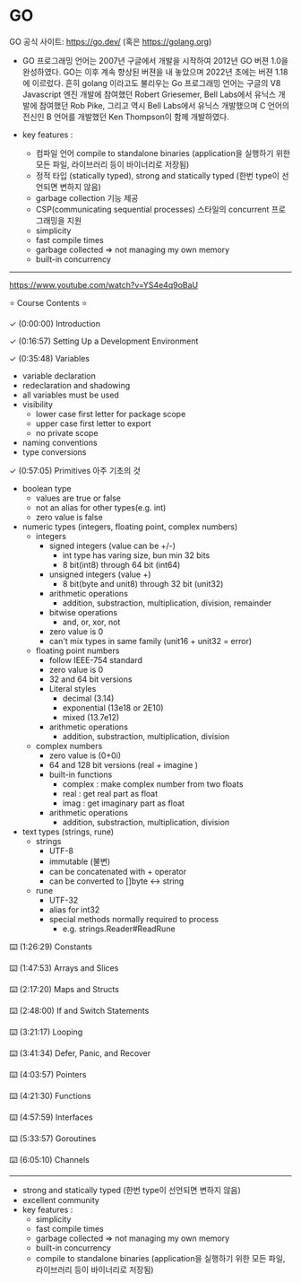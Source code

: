 # GO

GO 공식 사이트: https://go.dev/ (혹은 https://golang.org)

- GO 프로그래밍 언어는 2007년 구글에서 개발을 시작하여 2012년 GO 버젼 1.0을 완성하였다. GO는 이후 계속 향상된 버젼을 내 놓았으며 2022년 초에는 버젼 1.18 에 이르렀다.
흔히 golang 이라고도 불리우는 Go 프로그래밍 언어는 구글의 V8 Javascript 엔진 개발에 참여했던 Robert Griesemer, Bell Labs에서 유닉스 개발에 참여했던 Rob Pike, 그리고 역시 Bell Labs에서 유닉스 개발했으며 C 언어의 전신인 B 언어를 개발했던 Ken Thompson이 함께 개발하였다.

-  key features :
    - 컴파일 언어 compile to standalone binaries (application을 실행하기 위한 모든 파일, 라이브러리 등이 바이너리로 저장됨)
    - 정적 타입 (statically typed), strong and statically typed (한번 type이 선언되면 변하지 않음)
    - garbage collection 기능 제공
    - CSP(communicating sequential processes) 스타일의 concurrent 프로그래밍을 지원
    - simplicity
    - fast compile times
    - garbage collected => not managing my own memory
    - built-in concurrency

---

https://www.youtube.com/watch?v=YS4e4q9oBaU

⭐️ Course Contents ⭐️  

✓ (0:00:00) Introduction  

✓ (0:16:57) Setting Up a Development Environment  

✓ (0:35:48) Variables  
  - variable declaration  
  - redeclaration and shadowing  
  - all variables must be used
  - visibility 
    - lower case first letter for package scope
    - upper case first letter to export
    - no private scope
  - naming conventions  
  - type conversions    

✓ (0:57:05) Primitives 아주 기초의 것  
  - boolean type
    - values are true or false
    - not an alias for other types(e.g. int)
    - zero value is false
  - numeric types (integers, floating point, complex numbers)
    - integers 
      - signed integers (value can be +/-)
        - int type has varing size, bun min 32 bits
        - 8 bit(int8) through 64 bit (int64)
      - unsigned integers (value +)
        - 8 bit(byte and unit8) through 32 bit (unit32)
      - arithmetic operations
        - addition, substraction, multiplication, division, remainder
      - bitwise operations
        - and, or, xor, not
      - zero value is 0 
      - can't mix types in same family (unit16 + unit32 = error)
    - floating point numbers
      - follow IEEE-754 standard
      - zero value is 0
      - 32 and 64 bit versions
      - Literal styles 
        - decimal (3.14)
        - exponential (13e18 or 2E10)
        - mixed (13.7e12)
      - arithmetic operations
        - addition, substraction, multiplication, division
    - complex numbers
      - zero value is (0+0i)
      - 64 and 128 bit versions (real + imagine )
      - built-in functions
        - complex : make complex number from two floats
        - real : get real part as float
        - imag : get imaginary part as float
      - arithmetic operations
          - addition, substraction, multiplication, division
  - text types (strings, rune)
    - strings
      - UTF-8
      - immutable (불변)
      - can be concatenated with + operator
      - can be converted to []byte <-> string
    - rune
      - UTF-32
      - alias for int32
      - special methods normally required to process
        - e.g. strings.Reader#ReadRune

⌨️ (1:26:29) Constants

⌨️ (1:47:53) Arrays and Slices  

⌨️ (2:17:20) Maps and Structs  

⌨️ (2:48:00) If and Switch Statements  

⌨️ (3:21:17) Looping  

⌨️ (3:41:34) Defer, Panic, and Recover  

⌨️ (4:03:57) Pointers

⌨️ (4:21:30) Functions  

⌨️ (4:57:59) Interfaces  

⌨️ (5:33:57) Goroutines  

⌨️ (6:05:10) Channels  

---

- strong and statically typed (한번 type이 선언되면 변하지 않음)
- excellent community
- key features :
    - simplicity
    - fast compile times
    - garbage collected => not managing my own memory
    - built-in concurrency
    - compile to standalone binaries (application을 실행하기 위한 모든 파일, 라이브러리 등이 바이너리로 저장됨)